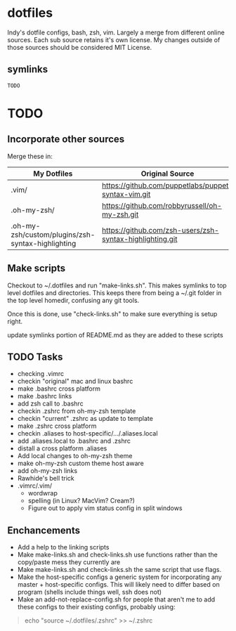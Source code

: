 dotfiles
========

Indy's dotfile configs, bash, zsh, vim. Largely a merge from different online sources. Each sub source retains it's own license.  My changes outside of those sources should be considered MIT License.

symlinks
--------

    TODO

TODO
====

Incorporate other sources
-------------------------

Merge these in:

My Dotfiles                                       | Original Source                                          | License
------------------------------------------------- | -------------------------------------------------------- | -------
.vim/                                             | https://github.com/puppetlabs/puppet-syntax-vim.git      | Apache
.oh-my-zsh/                                       | https://github.com/robbyrussell/oh-my-zsh.git            | MIT
.oh-my-zsh/custom/plugins/zsh-syntax-highlighting | https://github.com/zsh-users/zsh-syntax-highlighting.git | BSD Custom

Make scripts
------------

Checkout to ~/.dotfiles and run "make-links.sh". This makes symlinks to top level dotfiles and directories. This keeps there from being a ~/.git folder in the top level homedir, confusing any git tools.

Once this is done, use "check-links.sh" to make sure everything is setup right.

update symlinks portion of README.md as they are added to these scripts

TODO Tasks
----------

* checking .vimrc
* checkin "original" mac and linux bashrc
* make .bashrc cross platform
* make .bashrc links
* add zsh call to .bashrc
* checkin .zshrc from oh-my-zsh template
* checkin "current" .zshrc as update to template
* make .zshrc cross platform
* checkin .aliases to host-specific/.../.aliases.local
* add .aliases.local to .bashrc and .zshrc
* distall a cross platform .aliases
* Add local changes to oh-my-zsh theme
* make oh-my-zsh custom theme host aware 
* add oh-my-zsh links
* Rawhide's bell trick
* .vimrc/.vim/
  * wordwrap
  * spelling (in Linux?  MacVim?  Cream?)
  * Figure out to apply vim status config in split windows


Enchancements
-------------

* Add a help to the linking scripts
* Make make-links.sh and check-links.sh use functions rather than the copy/paste mess they currently are
* Make make-links.sh and check-links.sh the same script that use flags.
* Make the host-specific configs a generic system for incorporating any master + host-specific configs.  This will likely need to differ based on program (shells include things well, ssh does not)
* Make an add-not-replace-config.sh for people that aren't me to add these configs to their existing configs, probably using:

> echo "source ~/.dotfiles/.zshrc" >> ~/.zshrc

